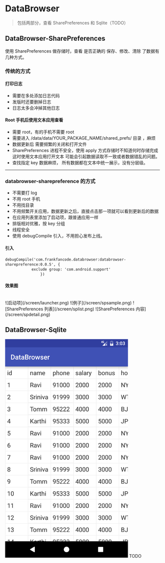 # DataBrowser
> 包括两部分，查看 SharePreferences 和 Sqlite（TODO）

## DataBrowser-SharePreferences
使用 SharePreferences 做存储时，查看 是否正确的 保存、修改、清除 了数据有几种方式。
### 传统的方式
#### 打印日志
- 需要在多处添加日志代码
- 发版时还要删掉日志
- 日志太多会冲掉其他日志

#### Root 手机后使用文本应用查看

- 需要 root，有的手机不需要 root
- 需要进入  /data/data/YOUR_PACKAGE_NAME/shared_prefs/ 目录 ，麻烦
- 数据更新后 需要频繁的关闭和打开文件
- SharePreferences 进程不安全，使用 apply 方式存储时不知道何时存储完成这时使用文本应用打开文本 可能会引起数据读取不一致或者数据错乱的问题。
- 查找指定 key 数据麻烦， 所有数据都在文本中统一展示，没有分层级。

---

### databrowser-sharepreference 的方式
- 不需要打 log
- 不用 root 手机
- 不用找目录
- 不用频繁开关应用，数据更新之后，直接点击那一项就可以看到更新后的数据
- 在应用列表里添加了启动项，跟普通应用一样
- 排版相对优雅，按 key 分组
- 线程安全
- 使用 debugCompile 引入，不用担心发布上线。

#### 引入

```
debugCompile('com.frankfancode.databrowser:databrowser-sharepreference:0.0.5', {
            exclude group: 'com.android.support'
                })

```
#### 效果图
<br/>
![启动项](/screen/launcher.png)
![例子](/screen/spsample.png)
![SharePreferences 列表](/screen/splist.png)
![SharePreferences 内容](/screen/spdetail.png)


## DataBrowser-Sqlite 
![表格数据](/screen/databrowser_sqlite.jpg)
TODO

